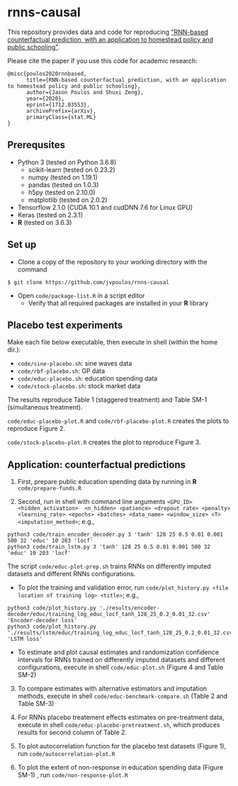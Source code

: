 # rnns-causal

This repository provides data and code for reproducing ["RNN-based counterfactual prediction, with an application to homestead policy and public schooling"](https://arxiv.org/abs/1712.03553).

Please cite the paper if you use this code for academic research:

```
@misc{poulos2020rnnbased,
      title={RNN-based counterfactual prediction, with an application to homestead policy and public schooling}, 
      author={Jason Poulos and Shuxi Zeng},
      year={2020},
      eprint={1712.03553},
      archivePrefix={arXiv},
      primaryClass={stat.ML}
}
```

Prerequsites
------

* Python 3 (tested on Python 3.6.8)
  * scikit-learn (tested on 0.23.2)
  * numpy (tested on 1.19.1)
  * pandas (tested on 1.0.3)
  * h5py (tested on 2.10.0)
  * matplotlib (tested on 2.0.2)
* Tensorflow 2.1.0 (CUDA 10.1 and cudDNN 7.6 for Linux GPU)
* Keras (tested on 2.3.1)
* **R** (tested on 3.6.3) 

Set up
------
* Clone a copy of the repository to your working directory with the command
```
$ git clone https://github.com/jvpoulos/rnns-causal
```
* Open `code/package-list.R` in a script editor
  * Verify that all required packages are installed in your **R** library

Placebo test experiments
------

Make each file below executable, then execute in shell (within the home dir.):

* `code/sine-placebo.sh`: sine waves data
* `code/rbf-placebo.sh`: GP data
* `code/educ-placebo.sh`: education spending data
* `code/stock-placebo.sh`: stock market data

The results reproduce Table 1 (staggered treatment) and Table SM-1 (simultaneous treatment). 

`code/educ-placebo-plot.R`  and `code/rbf-placebo-plot.R` creates the plots to reproduce Figure 2.

`code/stock-placebo-plot.R` creates the plot to reproduce Figure 3. 

Application: counterfactual predictions
------

1. First, prepare public education spending data by running in **R** `code/prepare-funds.R`

2. Second, run in shell with command line arguments `<GPU_ID> <hidden_activation>  <n_hidden> <patience> <dropout rate> <penalty> <learning_rate> <epochs> <batches> <data_name> <window_size> <T> <imputation_method>`; e.g., 
```
python3 code/train_encoder_decoder.py 3 'tanh' 128 25 0.5 0.01 0.001 500 32 'educ' 10 203 'locf'
python3 code/train_lstm.py 3 'tanh' 128 25 0.5 0.01 0.001 500 32 'educ' 10 203 'locf'
```

The script `code/educ-plot-prep.sh` trains RNNs on differently imputed datasets and different RNNs configurations. 

  * To plot the training and validation error, run `code/plot_history.py <file location of training log> <title>`; e.g., 
  ```
  python3 code/plot_history.py './results/encoder-decoder/educ/training_log_educ_locf_tanh_128_25_0.2_0.01_32.csv' 'Encoder-decoder loss'
  python3 code/plot_history.py './results/lstm/educ/training_log_educ_locf_tanh_128_25_0.2_0.01_32.csv' 'LSTM loss'
  ```
  * To estimate and plot causal estimates and randomization confidence intervals for RNNs trained on differently imputed datasets and different configurations, execute in shell `code/educ-plot.sh` (Figure 4 and Table SM-2)

3. To compare estimates with alternative estimators and imputation methods, execute in shell `code/educ-benchmark-compare.sh` (Table 2 and Table SM-3)

4. For RNNs placebo treatement effects estimates on pre-treatment data, execute in shell `code/educ-placebo-pretreatment.sh`, which produces results for second column of Table 2. 

5. To plot autocorrelation function for the placebo test datasets (Figure 1), run `code/autocorrelation-plot.R`

6. To plot the extent of non-response in education spending data (Figure SM-1) , run `code/non-response-plot.R` 